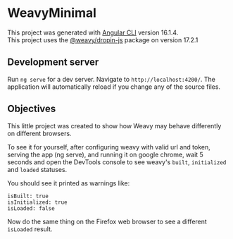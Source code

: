 # WeavyMinimal

This project was generated with [Angular CLI](https://github.com/angular/angular-cli) version 16.1.4.<br />
This project uses the [@weavy/dropin-js](https://www.npmjs.com/package/@weavy/dropin-js) package on version 17.2.1

## Development server

Run `ng serve` for a dev server. Navigate to `http://localhost:4200/`. The application will automatically reload if you change any of the source files.

## Objectives

This little project was created to show how Weavy may behave differently on different browsers.

To see it for yourself, after configuring weavy with valid url and token, serving the app (ng serve), and running it on google chrome, wait 5 seconds and open the DevTools console to see weavy's `built`, `initialized` and `loaded` statuses.

You should see it printed as warnings like:
```
isBuilt: true
isInitialized: true
isLoaded: false
```

Now do the same thing on the Firefox web browser to see a different `isLoaded` result.
